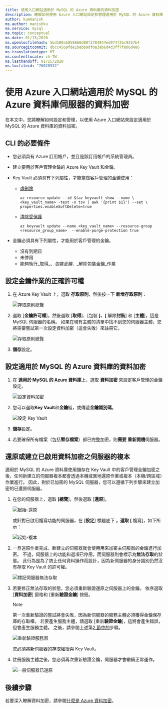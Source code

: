 ```yaml
---
title: 使用入口網站適用於 MySQL 的 Azure 資料庫的資料加密
description: 瞭解如何使用 Azure 入口網站設定和管理適用於 MySQL 的 Azure 資料庫的資料加密。
author: kummanish
ms.author: manishku
ms.service: mysql
ms.topic: conceptual
ms.date: 01/13/2020
ms.openlocfilehash: 5bd100a5858660d80f3704844ed974f2bc9257b4
ms.sourcegitcommit: dbcc4569fde1bebb9df0a3ab6d4d3ff7f806d486
ms.translationtype: MT
ms.contentlocale: zh-TW
ms.lasthandoff: 01/15/2020
ms.locfileid: "76028932"
---
```

# <a name="data-encryption-for-azure-database-for-mysql-server-using-azure-portal"></a>使用 Azure 入口網站適用於 MySQL 的 Azure 資料庫伺服器的資料加密

在本文中，您將瞭解如何設定和管理，以使用 Azure 入口網站來設定適用於 MySQL 的 Azure 資料庫的資料加密。

## <a name="prerequisites-for-cli"></a>CLI 的必要條件

* 您必須具有 Azure 訂用帳戶，並且是該訂用帳戶的系統管理員。
* 建立要用於客戶管理金鑰的 Azure Key Vault 和金鑰。
* Key Vault 必須具有下列屬性，才能當做客戶管理的金鑰使用：
  * [虛刪除](../key-vault/key-vault-ovw-soft-delete.md)

    ```azurecli-interactive
    az resource update --id $(az keyvault show --name \ <key_vault_name> -test -o tsv | awk '{print $1}') --set \ properties.enableSoftDelete=true
    ```

  * [清除受保護](../key-vault/key-vault-ovw-soft-delete.md#purge-protection)

    ```azurecli-interactive
    az keyvault update --name <key_vault_name> --resource-group <resource_group_name>  --enable-purge-protection true
    ```

* 金鑰必須具有下列屬性，才能用於客戶管理的金鑰。
  * 沒有到期日
  * 未停用
  * 能夠執行_取得_、_包裝金鑰_、_解除包裝金鑰_作業

## <a name="setting-the-right-permissions-for-key-operations"></a>設定金鑰作業的正確許可權

1. 在 Azure Key Vault 上，選取 **存取原則**，然後按一下 **新增存取原則**：

   ![存取原則總覽](media/concepts-data-access-and-security-data-encryption/show-access-policy-overview.png)

2. 選取 [**金鑰許可權**]，然後選取 [**取得**]、[包裝 **]、[** 解除**封裝**] 和 [**主體**]，這是 MySQL 伺服器的名稱。 如果在現有主體的清單中找不到您的伺服器主體，您將需要嘗試第一次設定資料加密（這會失敗）來註冊它。

   ![存取原則總覽](media/concepts-data-access-and-security-data-encryption/access-policy-wrap-unwrap.png)

3. **儲存**設定。

## <a name="setting-data-encryption-for-azure-database-for-mysql"></a>設定適用於 MySQL 的 Azure 資料庫的資料加密

1. 在 **適用於 MySQL 的 Azure 資料庫**上，選取 **資料加密** 來設定客戶管理的金鑰設定。

   ![設定資料加密](media/concepts-data-access-and-security-data-encryption/data-encryption-overview.png)

2. 您可以選取**Key Vault**和**金鑰**組，或傳遞**金鑰識別碼**。

   ![設定 Key Vault](media/concepts-data-access-and-security-data-encryption/setting-data-encryption.png)

3. **儲存**設定。

4. 若要確保所有檔案（包括**暫存檔案**）都已完整加密，則**需要** **重新開機**伺服器。

## <a name="restoring-or-creating-replica-of-the-server-which-has-data-encryption-enabled"></a>還原或建立已啟用資料加密之伺服器的複本

適用於 MySQL 的 Azure 資料庫使用儲存在 Key Vault 中的客戶管理金鑰加密之後，任何新建立的伺服器複本都會透過本機或異地還原作業或複本（本機/跨區域）作業進行。 因此，對於已加密的 MySQL 伺服器，您可以遵循下列步驟來建立加密的已還原伺服器。

1. 在您的伺服器上，選取 **[總覽**]，然後選取 [**還原**]。

   ![起始-還原](media/concepts-data-access-and-security-data-encryption/show-restore.png)

   或針對已啟用複寫功能的伺服器，在 [**設定**] 標題底下 **，選取 [** 複寫]，如下所示：

   ![起始-複本](media/concepts-data-access-and-security-data-encryption/mysql-replica.png)

2. 一旦還原作業完成，新建立的伺服器就會使用用來加密主伺服器的金鑰進行加密。 不過，伺服器上的功能和選項已停用，而伺服器則會標示為**無法存取**的狀態。 此行為是為了防止任何資料操作而設計，因為新伺服器的身分識別仍然沒有存取 Key Vault 的許可權。

   ![標記伺服器無法存取](media/concepts-data-access-and-security-data-encryption/show-restore-data-encryption.png)

3. 若要修正無法存取的狀態，您必須重新驗證還原之伺服器上的金鑰。 依序選取 [**資料加密**] 窗格和 [重新**驗證金鑰**] 按鈕。

   > [!NOTE]
   > 第一次重新驗證的嘗試將會失敗，因為新伺服器的服務主體必須獲得金鑰保存庫的存取權。 若要產生服務主體，請選取 [重新**驗證金鑰**]，這將會產生錯誤，但會產生服務主體。 之後，請參閱上述第[2 節中的](#setting-the-right-permissions-for-key-operations)步驟。

   ![重新驗證服務器](media/concepts-data-access-and-security-data-encryption/show-revalidate-data-encryption.png)

   您必須將新伺服器的存取權授與 Key Vault。

4. 註冊服務主體之後，您必須再次重新驗證金鑰，伺服器才會繼續正常運作。

   ![一般伺服器已還原](media/concepts-data-access-and-security-data-encryption/restore-successful.png)

## <a name="next-steps"></a>後續步驟

 若要深入瞭解資料加密，請參閱[什麼是 Azure 資料加密](concepts-data-encryption-mysql.md)。
